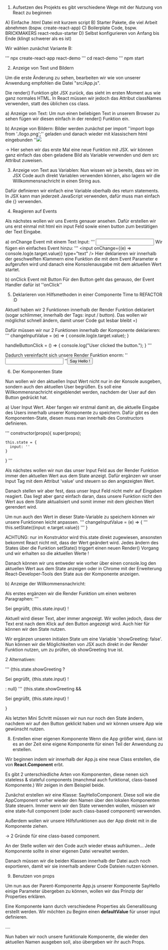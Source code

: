 1. Aufsetzen des Projekts
es gibt verschiedene Wege mit der Nutzung von React zu beginnen

A) Einfache .html Datei mit kurzem script
B) Starter Pakete, die viel Arbeit abnehmen (bspw. create-react-app)
C) Boilerplate Code, bspw. BRICKMAKERS react-redux-starter
D) Selbst konfigurieren von Anfang bis Ende (klingt schwerer als es ist)

Wir wählen zunächst Variante B:

''' npx create-react-app react-demo
''' cd react-demo
''' npm start

2. Anzeige von Text und Bildern

Um die erste Änderung zu sehen, bearbeiten wir wie von unserer Anwendung empfohlen die Datei "src/App.js".

Die render() Funktion gibt JSX zurück, das sieht im ersten Moment aus wie ganz normales HTML. 
In React müssen wir jedoch das Attribut classNames verwenden, statt des üblichen css class.

a) Anzeige von Text: 
Um nun einen beliebigen Text in unserem Browser zu sehen fügen wir diesen einfach in der render() Funktion ein.

b) Anzeige von Bildern:
Bilder werden zunächst per import ''import logo from './logo.png';'' geladen und danach wieder mit klassischem html eingebunden ''<img src={logo} >

-> Hier sehen wir das erste Mal eine neue Funktion mit JSX. wir können ganz einfach das oben geladene Bild als Variable verwenden und dem src Attribut zuweisen.

3. Anzeige von Text aus Variablen:
Nun wissen wir ja bereits, dass wir im JSX Code auch direkt Variablen verwenden können, also lagern wir die Willkommensnachricht in einen String aus.

Dafür definieren wir einfach eine Variable oberhalb des return statements. In JSX kann man jederzeit JavaScript verwenden, dafür muss man einfach die {} verwenden.

4. Reagieren auf Events

Als nächstes wollen wir uns Events genauer ansehen. Dafür erstellen wir uns erst einmal mit html ein input Feld sowie einen button zum bestätigen der Text Eingabe.

a) onChange Event mit einem Text Input:
''' <input type="text" />
Wir fügen ein einfaches Event hinzu:
''' <input onChange={(e) => console.log(e.target.value)} type="text" />
Hier deklarieren wir innerhalb der geschweiften Klammern eine Funktion die mit dem Event Parameter e aufgerufen wird und danach eine Konsolenausgabe mit dem aktuellen Wert startet.

b) onClick Event mit Button
Für den Button geht das genauso, der Event Handler dafür ist ''onClick''


5. Deklarieren von Hilfsmethoden in einer Componente
Time to REFACTOR :D

Aktuell haben wir 2 Funktionen innerhalb der Render Funktion deklariert (sogar schlimmer, innerhalb der Tags: input / button).
Das wollen wir möglichst schnell ändern, damit unser Code gut lesbar bleibt =) 

Dafür müssen wir nur 2 Funktionen innerhalb der Komponente deklarieren:
''' 
  changeInputValue = (e) => {
    console.log(e.target.value);
  }

  handleButtonClick = () => {
    console.log("User clicked the button.");
  }
'''

Dadurch vereinfacht sich unsere Render Funktion enorm:
''<input onChange={this.changeInputValue} type="text" />
''<button onClick={this.handleButtonClick}> Say Hello ! </button>

6. Der Komponenten State

Nun wollen wir den aktuellen Input Wert nicht nur in der Konsole ausgeben, sondern auch den aktuellen User begrüßen. Es soll eine Willkommensnachricht eingeblendet werden, nachdem der User auf den Button gedrückt hat.

a) User Input Wert.
Aber fangen wir erstmal damit an, die aktuelle Eingabe des Users innerhalb unserer Komponente zu speichern.
Dafür gibt es den Komponenten-State, diesen muss man innerhalb des Constructors definieren.

'''   constructor(props){
    super(props);

    this.state = {
      input: ''
    }
  }
'''

Als nächstes wollen wir nun das unser Input Feld aus der Render Funktion immer den aktuellen Wert aus dem State anzeigt.
Dafür ergänzen wir unser Input Tag mit dem Attribut 'value' und steuern so den angezeigten Wert.

Danach stellen wir aber fest, dass unser Input Feld nicht mehr auf Eingaben reagiert. Das liegt aber ganz einfach daran, dass unsere Funktion nicht den Wert aus dem State aktualisiert und somit immer mit dem gleichen Wert gerendert wird.

Um nun auch den Wert in dieser State-Variable zu speichern können wir unsere Funktionen leicht anpassen.
'''   changeInputValue = (e) => {
'''    this.setState({input: e.target.value})
'''  }

ACHTUNG:
nur im Konstruktor wird this.state direkt zugewiesen, ansonsten bekommt React nicht mit, dass der Wert geändert wird. Jedes ändern des States über die Funktion setState() triggert einen neuen Render() Vorgang und wir erhalten so die aktuellen Werte !

Danach können wir uns entweder wie vorher über einen console.log den aktuellen Wert aus dem State anzeigen oder in Chrome mit der Erweiterung React-Developer-Tools den State aus der Komponente anzeigen.

b) Anzeige der Willkommensnachricht:

Als erstes ergänzen wir die Render Funktion um einen weiteren Paragraphen:
''' <p> Sei gegrüßt, {this.state.input} ! </p>
Aktuell wird dieser Text, aber immer angezeigt. Wir wollen jedoch, dass der Text erst nach dem Klick auf den Button angezeigt wird.
Auch hier für können wir den State nutzen.

Wir ergänzen unseren initialen State um eine Variable 'showGreeting: false'. 
Nun können wir die Möglichkeiten von JSX auch direkt in der Render Funktion nutzen, um zu prüfen, ob showGreeting true ist.

2 Alternativen:

'''        {this.state.showGreeting ? <p> Sei gegrüßt, {this.state.input} ! </p>: null}
'''        {this.state.showGreeting && <p> Sei gegrüßt, {this.state.input} ! </p>}

Als letzten Mini Schritt müssen wir nun nur noch den State ändern, nachdem wir auf den Button geklickt haben und wir können unsere App wie gewünscht nutzen.

8. Erstellen einer eigenen Komponente
Wenn die App größer wird, dann ist es an der Zeit eine eigene Komponente für einen Teil der Anwendung zu erstellen.

Wir beginnen indem wir innerhalb der App.js eine neue Class erstellen, die von **React.Component** erbt.

Es gibt 2 unterschiedliche Arten von Komponenten, diese nenen sich stateless & stateful components (manchmal auch  funktional, class-based Komponente.) Wir zeigen in dem Beispiel beide.

Zunächst erstellen wir eine Klasse: SayHelloComponent.
Diese soll wie die AppComponent vorher wieder den Namen über den lokalen Komponenten State steuern.
Immer wenn wir den State verwenden wollen, müssen wir eine state-full component (oder auch class-based component) verwenden.

Außerdem wollen wir unsere Hilfsfunktionen aus der App direkt mit in die Komponente ziehen.

-> 2 Gründe für eine class-based component.


An der Stelle wollen wir den Code auch wieder etwas aufräumen... 
Jede Komponente sollte in einer eigenen Datei verwaltet werden.

Danach müssen wir die beiden Klassen innerhalb der Datei auch noch exportieren, damit wir sie innerhalb anderer Code Dateien nutzen können.



9. Benutzen von props

Um nun aus der Parent-Komponente App.js unserer Komponente SayHello einige Parameter übergeben zu können, wollen wir das Prinzip der Properties erklären.

Eine Komponente kann durch verschiedene Properties als Generallösung erstellt werden. Wir möchten zu Beginn einen **defaultValue** für unser input definieren. 


....

Nun haben wir noch unsere funktionale Komponente, die wieder den aktuellen Namen ausgeben soll, also übergeben wir ihr auch Props.